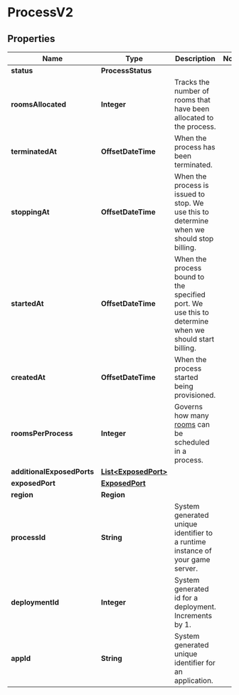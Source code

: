 

# ProcessV2


## Properties

| Name | Type | Description | Notes |
|------------ | ------------- | ------------- | -------------|
|**status** | **ProcessStatus** |  |  |
|**roomsAllocated** | **Integer** | Tracks the number of rooms that have been allocated to the process. |  |
|**terminatedAt** | **OffsetDateTime** | When the process has been terminated. |  |
|**stoppingAt** | **OffsetDateTime** | When the process is issued to stop. We use this to determine when we should stop billing. |  |
|**startedAt** | **OffsetDateTime** | When the process bound to the specified port. We use this to determine when we should start billing. |  |
|**createdAt** | **OffsetDateTime** | When the process started being provisioned. |  |
|**roomsPerProcess** | **Integer** | Governs how many [rooms](https://hathora.dev/docs/concepts/hathora-entities#room) can be scheduled in a process. |  |
|**additionalExposedPorts** | [**List&lt;ExposedPort&gt;**](ExposedPort.md) |  |  |
|**exposedPort** | [**ExposedPort**](ExposedPort.md) |  |  |
|**region** | **Region** |  |  |
|**processId** | **String** | System generated unique identifier to a runtime instance of your game server. |  |
|**deploymentId** | **Integer** | System generated id for a deployment. Increments by 1. |  |
|**appId** | **String** | System generated unique identifier for an application. |  |



